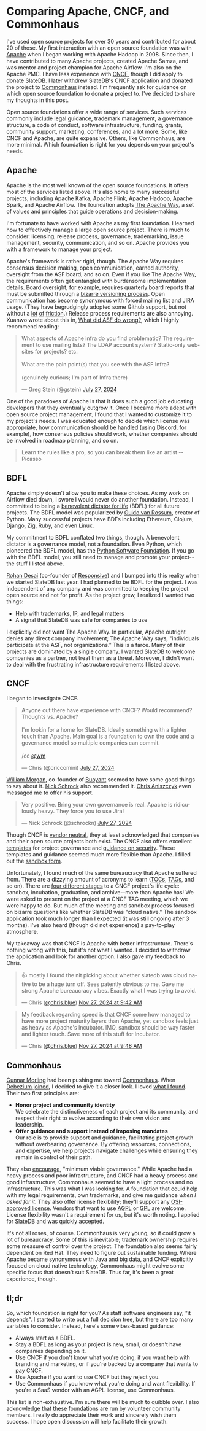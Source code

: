 # Comparing Apache, CNCF, and Commonhaus

I've used open source projects for over 30 years and contributed for about 20 of those. My first interaction with an open source foundation was with [Apache](https://apache.org/) when I began working with Apache Hadoop in 2008. Since then, I have contributed to many Apache projects, created Apache Samza, and was mentor and project champion for Apache Airflow. I'm also on the Apache PMC. I have less experience with [CNCF](http://cncf.io/), though I did apply to donate [SlateDB](https://github.com/slatedb/slatedb). I later [withdrew](https://github.com/cncf/sandbox/issues/114) SlateDB's CNCF application and donated the project to [Commonhaus](https://www.commonhaus.org/) instead. I'm frequently ask for guidance on which open source foundation to donate a project to. I've decided to share my thoughts in this post.

Open source foundations offer a wide range of services. Such services commonly include legal guidance, trademark management, a governance structure, a code of conduct, software infrastructure, funding, grants, community support, marketing, conferences, and a lot more. Some, like CNCF and Apache, are quite expansive. Others, like Commonhaus, are more minimal. Which foundation is right for you depends on your project's needs.

## Apache

Apache is the most well known of the open source foundations. It offers most of the services listed above. It's also home to many successful projects, including Apache Kafka, Apache Flink, Apache Hadoop, Apache Spark, and Apache Airflow. The foundation adopts [The Apache Way](https://www.apache.org/theapacheway/), a set of values and principles that guide operations and decision-making.

I'm fortunate to have worked with Apache as my first foundation. I learned how to effectively manage a large open source project. There is much to consider: licensing, release process, governance, trademarking, issue management, security, communication, and so on. Apache provides you with a framework to manage your project.

Apache's framework is rather rigid, though. The Apache Way requires consensus decision making, open communication, earned authority, oversight from the ASF board, and so on. Even if you like The Apache Way, the requirements often get entangled with burdensome implementation details. Board oversight, for example, requires quarterly board reports that must be submitted through a [bizarre versioning process](https://www.apache.org/foundation/board/reporting). Open communication has become synonymous with forced mailing list and JIRA usage. (They have begrudgingly adopted some Github support, but not without a [lot](https://infra.apache.org/apache-github.html) [of](https://cwiki.apache.org/confluence/display/MAVEN/JIRA+to+GitHub+Issues+switching) [friction](https://github.com/apache/infrastructure-asfyaml).) Release process requirements are also annoying. Xuanwo wrote about this in, [What did ASF do wrong?](https://xuanwo.io/2024/09-what-did-asf-do-wrong/), which I highly recommend reading:

<blockquote class="twitter-tweet"><p lang="en" dir="ltr">What aspects of Apache infra do you find problematic? The requirement to use mailing lists? The LDAP account system? Static-only websites for projects? etc.<br><br>What are the pain point(s) that you see with the ASF Infra?<br><br>(genuinely curious; I&#39;m part of Infra there)</p>&mdash; Greg Stein (@gstein) <a href="https://twitter.com/gstein/status/1817149711117123938?ref_src=twsrc%5Etfw">July 27, 2024</a></blockquote> <script async src="https://platform.twitter.com/widgets.js" charset="utf-8"></script>

One of the paradoxes of Apache is that it does such a good job educating developers that they eventually outgrow it. Once I became more adept with open source project management, I found that I wanted to customize it to my project's needs. I was educated enough to decide which license was appropriate, how communication should be handled (using Discord, for example), how consensus policies should work, whether companies should be involved in roadmap planning, and so on.

> Learn the rules like a pro, so you can break them like an artist
> --Picasso

## BDFL

Apache simply doesn't allow you to make these choices. As my work on Airflow died down, I swore I would never do another foundation. Instead, I committed to being a [benevolent dictator for life](https://en.wikipedia.org/wiki/Benevolent_dictator_for_life) (BDFL) for all future projects. The BDFL model was popularized by [Guido van Rossum](https://en.wikipedia.org/wiki/Guido_van_Rossum), creator of Python. Many successful projects have BDFs including Ethereum, Clojure, Django, Zig, Ruby, and even Linux.

My commitment to BDFL conflated two things, though. A benevolent dictator is a governance model, not a foundation. Even Python, which pioneered the BDFL model, has the [Python Software Foundation](https://www.python.org/psf-landing/). If you go with the BDFL model, you still need to manage and promote your project--the stuff I listed above.

[Rohan Desai](https://www.linkedin.com/in/rohanpd) (co-founder of [Responsive](https://responsive.dev/)) and I bumped into this reality when we started SlateDB last year. I had planned to be BDFL for the project. I was independent of any company and was committed to keeping the project open source and not for profit. As the project grew, I realized I wanted two things:

- Help with trademarks, IP, and legal matters
- A signal that SlateDB was safe for companies to use

I explicitly did not want The Apache Way. In particular, Apache outright denies any direct company involvement; The Apache Way says, "individuals participate at the ASF, not organizations." This is a farce. Many of their projects are dominated by a single company. I wanted SlateDB to welcome companies as a partner, not treat them as a threat. Moreover, I didn't want to deal with the frustrating infrastructure requirements I listed above.

## CNCF

I began to investigate CNCF.

<blockquote class="twitter-tweet"><p lang="en" dir="ltr">Anyone out there have experience with CNCF? Would recommend? Thoughts vs. Apache?<br><br>I&#39;m lookin for a home for SlateDB. Ideally something with a lighter touch than Apache. Main goal is a foundation to own the code and a governance model so multiple companies can commit.<br><br>/cc <a href="https://twitter.com/wm?ref_src=twsrc%5Etfw">@wm</a></p>&mdash; Chris (@criccomini) <a href="https://twitter.com/criccomini/status/1816993195001274433?ref_src=twsrc%5Etfw">July 27, 2024</a></blockquote> <script async src="https://platform.twitter.com/widgets.js" charset="utf-8"></script>

[William Morgan](https://bsky.app/profile/williammorgan.me), co-founder of [Buoyant](https://buoyant.io/) seemed to have some good things to say about it. [Nick Schrock](https://twitter.com/schrockn) also recommended it. [Chris Aniszczyk](https://bsky.app/profile/cra.dev) even messaged me to offer his support.

<blockquote class="twitter-tweet"><p lang="en" dir="ltr">Very positive. Bring your own governance is real. Apache is ridiculously heavy. They force you to use Jira!</p>&mdash; Nick Schrock (@schrockn) <a href="https://twitter.com/schrockn/status/1816998650758975748?ref_src=twsrc%5Etfw">July 27, 2024</a></blockquote> <script async src="https://platform.twitter.com/widgets.js" charset="utf-8"></script>

Though CNCF is [vendor neutral](https://contribute.cncf.io/maintainers/community/vendor-neutrality/), they at least acknowledged that companies and their open source projects both exist. The CNCF also offers excellent [templates](https://contribute.cncf.io/maintainers/templates/) for project governance and [guidance on security](https://contribute.cncf.io/maintainers/security/). These templates and guidance seemed much more flexible than Apache. I filled out the [sandbox form](https://github.com/cncf/sandbox/issues/114).

Unfortunately, I found much of the same bureaucracy that Apache suffered from. There are a dizzying amount of acronyms to learn ([TOCs](https://www.cncf.io/people/technical-oversight-committee/), [TAGs](https://github.com/cncf/toc/tree/main/tags), and so on). There are [four different stages](https://github.com/cncf/toc/blob/main/process/README.md#introduction) to a CNCF project's life cycle: sandbox, incubation, graduation, and archive--more than Apache has! We were asked to present on the project at a CNCF TAG meeting, which we were happy to do. But much of the meeting and sandbox process focused on bizarre questions like whether SlateDB was "cloud native." The sandbox application took much longer than I expected (it was still ongoing after 3 months). I've also heard (though did not experience) a pay-to-play atmosphere.

My takeaway was that CNCF is Apache with better infrastructure. There's nothing wrong with this, but it's not what I wanted. I decided to withdraw the application and look for another option. I also gave my feedback to Chris.

<blockquote class="bluesky-embed" data-bluesky-uri="at://did:plc:cwx2zxldt3uxciob3nxzhkzr/app.bsky.feed.post/3lbx3zind3c2v" data-bluesky-cid="bafyreicyvwp5li5vsfur6bz23sglgtmzj3fnrdmheoajvl7vk2vrkwk4w4"><p lang="en">👍 mostly I found the nit picking about whether slatedb was cloud native to be a huge turn off. Sees patently obvious to me. Gave me strong Apache bureaucracy vibes. Exactly what I was trying to avoid.</p>&mdash; Chris (<a href="https://bsky.app/profile/did:plc:cwx2zxldt3uxciob3nxzhkzr?ref_src=embed">@chris.blue</a>) <a href="https://bsky.app/profile/did:plc:cwx2zxldt3uxciob3nxzhkzr/post/3lbx3zind3c2v?ref_src=embed">Nov 27, 2024 at 9:42 AM</a></blockquote><script async src="https://embed.bsky.app/static/embed.js" charset="utf-8"></script>

<blockquote class="bluesky-embed" data-bluesky-uri="at://did:plc:cwx2zxldt3uxciob3nxzhkzr/app.bsky.feed.post/3lbx4dcsm5s26" data-bluesky-cid="bafyreiegqrk7rbdg7wb4gitkrcljm362pn2dtzlkllogephhcvybbr7iie"><p lang="en">My feedback regarding speed is that CNCF some how managed to have more project maturity layers than Apache, yet sandbox feels just as heavy as Apache&#x27;s Incubator. IMO, sandbox should be way faster and lighter touch. Save more of this stuff for Incubator.</p>&mdash; Chris (<a href="https://bsky.app/profile/did:plc:cwx2zxldt3uxciob3nxzhkzr?ref_src=embed">@chris.blue</a>) <a href="https://bsky.app/profile/did:plc:cwx2zxldt3uxciob3nxzhkzr/post/3lbx4dcsm5s26?ref_src=embed">Nov 27, 2024 at 9:48 AM</a></blockquote><script async src="https://embed.bsky.app/static/embed.js" charset="utf-8"></script>

## Commonhaus

[Gunnar Morling](https://www.morling.dev/) had been pushing me toward [Commonhaus](https://www.commonhaus.org/). When [Debezium joined](https://www.morling.dev/blog/thoughts-on-moving-debezium-to-commonhaus-foundation/), I decided to give it a closer look. I loved [what I found](https://www.commonhaus.org/about/). Their two first principles are:

- **Honor project and community identity** \
  We celebrate the distinctiveness of each project and its community, and respect their right to evolve according to their own vision and leadership.
- **Offer guidance and support instead of imposing mandates** \
  Our role is to provide support and guidance, facilitating project growth without overbearing governance. By offering resources, connections, and expertise, we help projects navigate challenges while ensuring they remain in control of their path.

They also [encourage](https://github.com/commonhaus/foundation/tree/main?tab=readme-ov-file#what-sets-commonhaus-apart), "minimum viable governance." While Apache had a heavy process and poor infrastructure, and CNCF had a heavy process and good infrastructure, Commonhaus seemed to have a light process and no infrastructure. This was what I was looking for. A foundation that could help with my legal requirements, own trademarks, and give me guidance _when I asked for it_. They also offer license flexibility; they'll support any [OSI-approved license](https://www.commonhaus.org/policies/ip-policy/). Vendors that want to use [AGPL](https://opensource.org/license/agpl-v3) or [GPL](https://opensource.org/license/gpl-3-0) are welcome. License flexibility wasn't a requirement for us, but it's worth noting. I applied for SlateDB and was quickly accepted.

It's not all roses, of course. Commonhaus is very young, so it could grow a lot of bureaucracy. Some of this is inevitable; trademark ownership requires some measure of control over the project. The foundation also seems fairly dependent on Red Hat. They need to figure out sustainable funding. Where Apache became synonymous with Java and big data, and CNCF explicitly focused on cloud native technology, Commonhaus might evolve some specific focus that doesn't suit SlateDB. Thus far, it's been a great experience, though.

## tl;dr

So, which foundation is right for you? As staff software engineers say, "it depends". I started to write out a full decision tree, but there are too many variables to consider. Instead, here's some vibes-based guidance:

- Always start as a BDFL.
- Stay a BDFL as long as your project is new, small, or doesn't have companies depending on it.
- Use CNCF if you don't know what you're doing, if you want help with branding and marketing, or if you're backed by a company that wants to pay CNCF.
- Use Apache if you want to use CNCF but they reject you.
- Use Commonhaus if you know what you're doing and want flexibility. If you're a SaaS vendor with an AGPL license, use Commonhaus.

This list is non-exhaustive. I'm sure there will be much to quibble over. I also acknowledge that these foundations are run by volunteer community members. I really do appreciate their work and sincerely wish them success. I hope open discussion will help facilitate their growth.